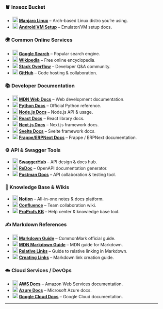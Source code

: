 
### 🪣 Inxeoz Bucket

* <img src="https://cdn.jsdelivr.net/gh/devicons/devicon/icons/linux/linux-original.svg" width="18" height="18" /> [**Manjaro Linux**](https://manjaro.org/) – Arch-based Linux distro you’re using.
* <img src="https://cdn.jsdelivr.net/gh/devicons/devicon/icons/android/android-original.svg" width="18" height="18" /> [**Android VM Setup**](https://developer.android.com/studio/run/emulator) – Emulator/VM setup docs.

### 🌍 Common Online Services

* <img src="https://upload.wikimedia.org/wikipedia/commons/2/2f/Google_2015_logo.svg" width="18" height="18" /> [**Google Search**](https://www.google.com/) – Popular search engine.
* <img src="https://upload.wikimedia.org/wikipedia/commons/6/63/Wikipedia-logo.svg" width="18" height="18" /> [**Wikipedia**](https://en.wikipedia.org/) – Free online encyclopedia.
* <img src="https://cdn.worldvectorlogo.com/logos/stack-overflow.svg" width="18" height="18" /> [**Stack Overflow**](https://stackoverflow.com/) – Developer Q\&A community.
* <img src="https://cdn.jsdelivr.net/gh/devicons/devicon/icons/github/github-original.svg" width="18" height="18" /> [**GitHub**](https://github.com/) – Code hosting & collaboration.

### 📚 Developer Documentation

* <img src="https://raw.githubusercontent.com/aleen42/badges/master/src/mdn.svg" width="18" height="18" /> [**MDN Web Docs**](https://developer.mozilla.org/) – Web development documentation.
* <img src="https://cdn.jsdelivr.net/gh/devicons/devicon/icons/python/python-original.svg" width="18" height="18" /> [**Python Docs**](https://docs.python.org/3/) – Official Python reference.
* <img src="https://cdn.jsdelivr.net/gh/devicons/devicon/icons/nodejs/nodejs-original.svg" width="18" height="18" /> [**Node.js Docs**](https://nodejs.org/en/docs/) – Node.js API & usage.
* <img src="https://cdn.jsdelivr.net/gh/devicons/devicon/icons/react/react-original.svg" width="18" height="18" /> [**React Docs**](https://react.dev/docs/getting-started) – React library docs.
* <img src="https://cdn.jsdelivr.net/gh/devicons/devicon/icons/nextjs/nextjs-original.svg" width="18" height="18" /> [**Next.js Docs**](https://nextjs.org/docs) – Next.js framework docs.
* <img src="https://cdn.jsdelivr.net/gh/devicons/devicon/icons/svelte/svelte-original.svg" width="18" height="18" /> [**Svelte Docs**](https://svelte.dev/docs) – Svelte framework docs.
* <img src="https://brandfetch-resources.s3.us-east-2.amazonaws.com/frappe.io/logo.svg" width="18" height="18" /> [**Frappe/ERPNext Docs**](https://frappeframework.com/docs/) – Frappe / ERPNext documentation.

### ⚙️ API & Swagger Tools

* <img src="https://static1.smartbear.co/swagger/media/assets/images/swagger_logo.svg" width="18" height="18" /> [**SwaggerHub**](https://swagger.io/tools/swaggerhub/) – API design & docs hub.
* <img src="https://redocly.github.io/redoc/logo.svg" width="18" height="18" /> [**ReDoc**](https://github.com/Redocly/redoc) – OpenAPI documentation generator.
* <img src="https://vectorlogo.zone/logos/getpostman/icon.svg" width="18" height="18" /> [**Postman Docs**](https://learning.postman.com/docs/) – API collaboration & testing tool.

### 📖 Knowledge Base & Wikis

* <img src="https://upload.wikimedia.org/wikipedia/commons/0/02/Notion-logo.svg" width="18" height="18" /> [**Notion**](https://www.notion.so/) – All-in-one notes & docs platform.
* <img src="https://cdn.worldvectorlogo.com/logos/confluence-1.svg" width="18" height="18" /> [**Confluence**](https://www.atlassian.com/software/confluence) – Team collaboration wiki.
* <img src="https://www.proprofskb.com/wp-content/uploads/2020/02/proprofs-logo.svg" width="18" height="18" /> [**ProProfs KB**](https://www.proprofskb.com/) – Help center & knowledge base tool.

### ✍️ Markdown References

* <img src="https://upload.wikimedia.org/wikipedia/commons/4/48/Markdown-mark.svg" width="18" height="18" /> [**Markdown Guide**](https://commonmark.org/help/) – CommonMark official guide.
* <img src="https://raw.githubusercontent.com/aleen42/badges/master/src/mdn.svg" width="18" height="18" /> [**MDN Markdown Guide**](https://developer.mozilla.org/en-US/docs/MDN/Writing_guidelines/Howto/Markdown_in_MDN) – MDN guide for Markdown.
* <img src="https://www.svgrepo.com/show/349418/link.svg" width="18" height="18" /> [**Relative Links**](https://www.docstomarkdown.pro/relative-links-in-markdown/) – Guide to relative linking in Markdown.
* <img src="https://www.svgrepo.com/show/353540/anvil.svg" width="18" height="18" /> [**Creating Links**](https://anvilproject.org/guides/content/creating-links) – Markdown link creation guide.

### ☁️ Cloud Services / DevOps

* <img src="https://cdn.jsdelivr.net/gh/devicons/devicon/icons/amazonwebservices/amazonwebservices-original.svg" width="18" height="18" /> [**AWS Docs**](https://docs.aws.amazon.com/) – Amazon Web Services documentation.
* <img src="https://cdn.jsdelivr.net/gh/devicons/devicon/icons/azure/azure-original.svg" width="18" height="18" /> [**Azure Docs**](https://learn.microsoft.com/en-us/) – Microsoft Azure docs.
* <img src="https://cdn.jsdelivr.net/gh/devicons/devicon/icons/googlecloud/googlecloud-original.svg" width="18" height="18" /> [**Google Cloud Docs**](https://cloud.google.com/docs) – Google Cloud documentation.

---
